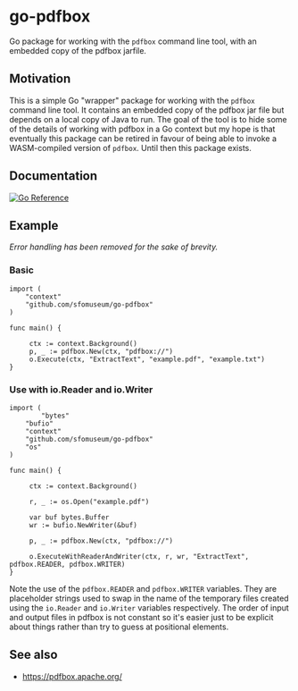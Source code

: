 # go-pdfbox

Go package for working with the `pdfbox` command line tool, with an embedded copy of the pdfbox jarfile.

## Motivation

This is a simple Go "wrapper" package for working with the `pdfbox` command line tool. It contains an embedded copy of the pdfbox jar file but depends on a local copy of Java to run. The goal of the tool is to hide some of the details of working with pdfbox in a Go context but my hope is that eventually this package can be retired in favour of being able to invoke a WASM-compiled version of `pdfbox`. Until then this package exists.

## Documentation

[![Go Reference](https://pkg.go.dev/badge/github.com/sfomuseum/go-pdfbox.svg)](https://pkg.go.dev/github.com/sfomuseum/go-pdfbox)

## Example

_Error handling has been removed for the sake of brevity._

### Basic

```
import (
	"context"       
	"github.com/sfomuseum/go-pdfbox"
)

func main() {

     ctx := context.Background()
     p, _ := pdfbox.New(ctx, "pdfbox://")
     o.Execute(ctx, "ExtractText", "example.pdf", "example.txt")
}     
```

### Use with io.Reader and io.Writer

```
import (
       	"bytes"
	"bufio"		
	"context"       
	"github.com/sfomuseum/go-pdfbox"
	"os"
)

func main() {

     ctx := context.Background()

     r, _ := os.Open("example.pdf")

     var buf bytes.Buffer
     wr := bufio.NewWriter(&buf)

     p, _ := pdfbox.New(ctx, "pdfbox://")
     
     o.ExecuteWithReaderAndWriter(ctx, r, wr, "ExtractText", pdfbox.READER, pdfbox.WRITER)
}     
```

Note the use of the `pdfbox.READER` and `pdfbox.WRITER` variables. They are placeholder strings used to swap in the name of the temporary files created using the `io.Reader` and `io.Writer` variables respectively. The order of input and output files in pdfbox is not constant so it's easier just to be explicit about things rather than try to guess at positional elements.

## See also

* https://pdfbox.apache.org/
